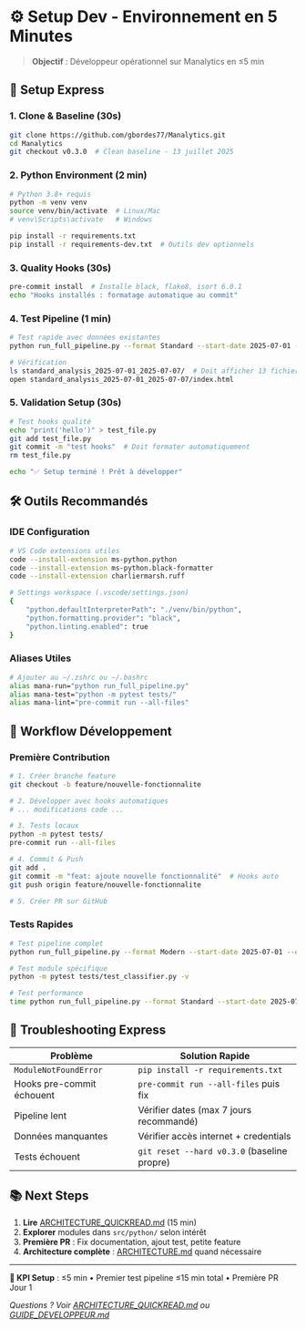 # ⚙️ Setup Dev - Environnement en 5 Minutes

> **Objectif** : Développeur opérationnel sur Manalytics en ≤5 min

## 🚀 Setup Express

### 1. **Clone & Baseline** (30s)
```bash
git clone https://github.com/gbordes77/Manalytics.git
cd Manalytics
git checkout v0.3.0  # Clean baseline - 13 juillet 2025
```

### 2. **Python Environment** (2 min)
```bash
# Python 3.8+ requis
python -m venv venv
source venv/bin/activate  # Linux/Mac
# venv\Scripts\activate   # Windows

pip install -r requirements.txt
pip install -r requirements-dev.txt  # Outils dev optionnels
```

### 3. **Quality Hooks** (30s)
```bash
pre-commit install  # Installe black, flake8, isort 6.0.1
echo "Hooks installés : formatage automatique au commit"
```

### 4. **Test Pipeline** (1 min)
```bash
# Test rapide avec données existantes
python run_full_pipeline.py --format Standard --start-date 2025-07-01 --end-date 2025-07-07

# Vérification
ls standard_analysis_2025-07-01_2025-07-07/  # Doit afficher 13 fichiers
open standard_analysis_2025-07-01_2025-07-07/index.html
```

### 5. **Validation Setup** (30s)
```bash
# Test hooks qualité
echo "print('hello')" > test_file.py
git add test_file.py
git commit -m "test hooks"  # Doit formater automatiquement
rm test_file.py

echo "✅ Setup terminé ! Prêt à développer"
```

## 🛠️ Outils Recommandés

### **IDE Configuration**
```bash
# VS Code extensions utiles
code --install-extension ms-python.python
code --install-extension ms-python.black-formatter
code --install-extension charliermarsh.ruff

# Settings workspace (.vscode/settings.json)
{
    "python.defaultInterpreterPath": "./venv/bin/python",
    "python.formatting.provider": "black",
    "python.linting.enabled": true
}
```

### **Aliases Utiles**
```bash
# Ajouter au ~/.zshrc ou ~/.bashrc
alias mana-run="python run_full_pipeline.py"
alias mana-test="python -m pytest tests/"
alias mana-lint="pre-commit run --all-files"
```

## 🔧 Workflow Développement

### **Première Contribution**
```bash
# 1. Créer branche feature
git checkout -b feature/nouvelle-fonctionnalite

# 2. Développer avec hooks automatiques
# ... modifications code ...

# 3. Tests locaux
python -m pytest tests/
pre-commit run --all-files

# 4. Commit & Push
git add .
git commit -m "feat: ajoute nouvelle fonctionnalité"  # Hooks auto
git push origin feature/nouvelle-fonctionnalite

# 5. Créer PR sur GitHub
```

### **Tests Rapides**
```bash
# Test pipeline complet
python run_full_pipeline.py --format Modern --start-date 2025-07-01 --end-date 2025-07-03

# Test module spécifique  
python -m pytest tests/test_classifier.py -v

# Test performance
time python run_full_pipeline.py --format Standard --start-date 2025-07-12 --end-date 2025-07-12
```

## 🐛 Troubleshooting Express

| Problème | Solution Rapide |
|----------|----------------|
| `ModuleNotFoundError` | `pip install -r requirements.txt` |
| Hooks pre-commit échouent | `pre-commit run --all-files` puis fix |
| Pipeline lent | Vérifier dates (max 7 jours recommandé) |
| Données manquantes | Vérifier accès internet + credentials |
| Tests échouent | `git reset --hard v0.3.0` (baseline propre) |

## 📚 Next Steps

1. **Lire** [ARCHITECTURE_QUICKREAD.md](ARCHITECTURE_QUICKREAD.md) (15 min)
2. **Explorer** modules dans `src/python/` selon intérêt
3. **Première PR** : Fix documentation, ajout test, petite feature
4. **Architecture complète** : [ARCHITECTURE.md](ARCHITECTURE.md) quand nécessaire

---

**🎯 KPI Setup** : ≤5 min • Premier test pipeline ≤15 min total • Première PR Jour 1

*Questions ? Voir [ARCHITECTURE_QUICKREAD.md](ARCHITECTURE_QUICKREAD.md) ou [GUIDE_DEVELOPPEUR.md](GUIDE_DEVELOPPEUR.md)* 